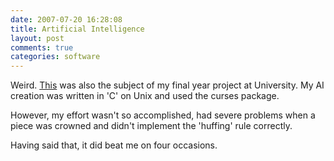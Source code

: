 ```yaml
---
date: 2007-07-20 16:28:08
title: Artificial Intelligence
layout: post
comments: true
categories: software
---
```

Weird. [This](http://news.bbc.co.uk/1/hi/sci/tech/6907018.stm) was also
the subject of my final year project at University. My AI creation was
written in 'C' on Unix and used the curses package.

However, my effort wasn't so accomplished, had severe problems when a
piece was crowned and didn't implement the 'huffing' rule correctly.

Having said that, it did beat me on four occasions.
